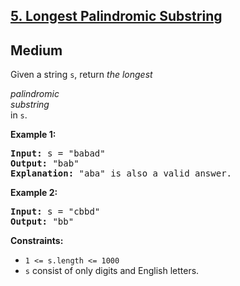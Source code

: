 ## [5. Longest Palindromic Substring](https://leetcode.com/problems/longest-palindromic-substring/description/)
## Medium
<p>Given a string <code>s</code>, return <em>the longest</em> <span data-keyword="palindromic-string" datakeyword="palindromic-string" class=" cursor-pointer relative text-dark-blue-s text-sm"><div class="popover-wrapper inline-block" data-headlessui-state=""><div><div id="headlessui-popover-button-:rvj:" aria-expanded="false" data-headlessui-state=""><div><em>palindromic</em></div></div><div style="position: fixed; z-index: 9999; inset: 0px auto auto 0px; transform: translate(299px, 221px);"></div></div></div></span> <span data-keyword="substring-nonempty" datakeyword="substring-nonempty" class=" cursor-pointer relative text-dark-blue-s text-sm"><div class="popover-wrapper inline-block" data-headlessui-state=""><div><div id="headlessui-popover-button-:rvm:" aria-expanded="false" data-headlessui-state=""><div><em>substring</em></div></div><div style="position: fixed; z-index: 9999; inset: 0px auto auto 0px; transform: translate(370px, 221px);"></div></div></div></span> in <code>s</code>.</p>


<p><strong class="example">Example 1:</strong></p>

<pre><strong>Input:</strong> s = "babad"
<strong>Output:</strong> "bab"
<strong>Explanation:</strong> "aba" is also a valid answer.
</pre>

<p><strong class="example">Example 2:</strong></p>

<pre><strong>Input:</strong> s = "cbbd"
<strong>Output:</strong> "bb"
</pre>


<p><strong>Constraints:</strong></p>

<ul>
	<li><code>1 &lt;= s.length &lt;= 1000</code></li>
	<li><code>s</code> consist of only digits and English letters.</li>
</ul>
